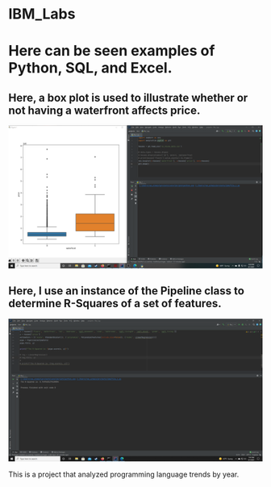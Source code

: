 # IBM_Labs

<html>
    <body>
      <h1>Here can be seen examples of Python, SQL, and Excel.</h2>
        <h2>Here, a box plot is used to illustrate whether or not having a waterfront affects price.</h2>
        <img src='https://github.com/vorsyybl/IBM_Labs/blob/main/pandas/box.png'></img>
        <h2>Here, I use an instance of the Pipeline class to determine R-Squares of a set of features.</h2>
        <img src='https://github.com/vorsyybl/IBM_Labs/blob/main/pandas/pipeline.png'></img>
      <p>This is a project that analyzed programming language trends by year.</p>
    </body>
</html>
